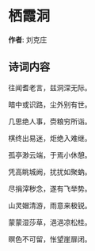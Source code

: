 # 栖霞洞

**作者**: 刘克庄

## 诗词内容

往闻耆老言，兹洞深无际。

暗中或识路，尘外别有世。

几思绝人事，赍粮穷所诣。

棋终出易迷，炬绝入难继。

孤亭渺云端，于焉小休憩。

凭高眺城阙，扰扰如聚蚋。

尽捐滓秽念，遂有飞举势。

山灵媢清游，雨意来极锐。

蒙蒙湿莎草，浥浥凉松桂。

暝色不可留，怅望崖扉闭。

